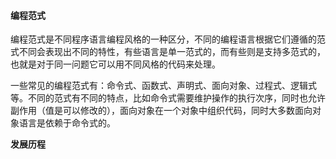 #### 编程范式

编程范式是不同程序语言编程风格的一种区分，不同的编程语言根据它们遵循的范式不同会表现出不同的特性，有些语言是单一范式的，而有些则是支持多范式的，也就是对于同一问题它可以用不同风格的代码来处理。

一些常见的编程范式有：命令式、函数式、声明式、面向对象、过程式、逻辑式等。不同的范式有不同的特点，比如命令式需要维护操作的执行次序，同时也允许副作用（值是可以修改的），面向对象在一个对象中组织代码，同时大多数面向对象语言是依赖于命令式的。

**发展历程**